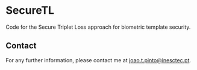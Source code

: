 # SecureTL
Code for the Secure Triplet Loss approach for biometric template security.




## Contact

For any further information, please contact me at joao.t.pinto@inesctec.pt.
